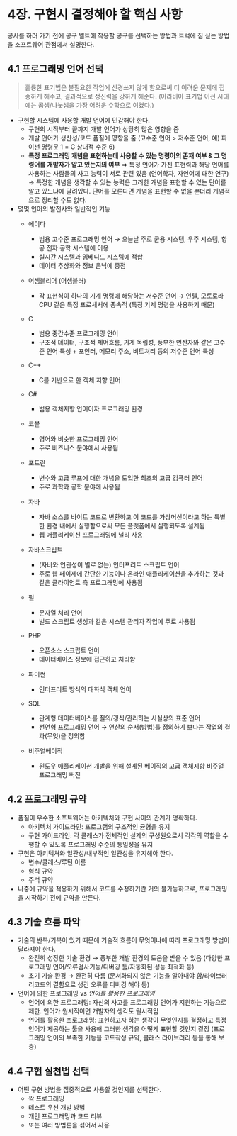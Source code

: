 # 4장. 구현시 결정해야 할 핵심 사항

공사를 하러 가기 전에 공구 벨트에 착용할 공구를 선택하는 방법과 트럭에 짐 싣는 방법을 소프트웨어 관점에서 설명한다.

## 4.1 프로그래밍 언어 선택

> 훌륭한 표기법은 불필요한 작업에 신경쓰지 않게 함으로써 더 어려운 문제에 집중하게 해주고, 결과적으로 정신력을 강하게 해준다. (아라비아 표기법 이전 시대에는 곱셈/나눗셈을 가장 어려운 수학으로 여겼다.)

- 구현할 시스템에 사용할 개발 언어에 민감해야 한다.
    - 구현의 시작부터 끝까지 개발 언어가 상당히 많은 영향을 줌
    - 개발 언어가 생산성/코드 품질에 영향을 줌 (고수준 언어 > 저수준 언어, 예) 파이썬 명령문 1 = C 상대적 수준 6)
    - **특정 프로그래밍 개념을 표현하는데 사용할 수 있는 명령어의 존재 여부 & 그 명령어를 개발자가 알고 있는지의 여부** ⇒ 특정 언어가 가진 표현력과 해당 언어를 사용하는 사람들의 사고 능력이 서로 관련 있음 (언어학자, 자연어에 대한 연구) → 특정한 개념을 생각할 수 있는 능력은 그러한 개념을 표현할 수 있는 단어를 알고 있느냐에 달려있다. 단어를 모른다면 개념을 표현할 수 없을 뿐더러 개념적으로 정리할 수도 없다.
- 몇몇 언어의 발전사와 일반적인 기능
    - 에이다
        - 범용 고수준 프로그래밍 언어 → 오늘날 주로 군용 시스템, 우주 시스템, 항공 전자 공학 시스템에 이용
        - 실시간 시스템과 임베디드 시스템에 적합
        - 데이터 추상화와 정보 은닉에 중점
    - 어셈블리어 (어셈블러)
        - 각 표현식이 하나의 기계 명령에 해당하는 저수준 언어 → 인텔, 모토로라 CPU 같은 특정 프로세서에 종속적 (특정 기계 명령을 사용하기 때문)
    - C
        - 범용 중간수준 프로그래밍 언어
        - 구조적 데이터, 구조적 제어흐름, 기계 독립성, 풍부한 연산자와 같은 고수준 언어 특성 + 포인터, 메모리 주소, 비트처리 등의 저수준 언어 특성
    - C++
        - C를 기반으로 한 객체 지향 언어
    - C#
        - 범용 객체지향 언어이자 프로그래밍 환경
    - 코볼
        - 영어와 비슷한 프로그래밍 언어
        - 주로 비즈니스 분야에서 사용됨
    - 포트란
        - 변수와 고급 루프에 대한 개념을 도입한 최초의 고급 컴퓨터 언어
        - 주로 과학과 공학 분야에 사용됨
    - 자바
        - 자바 소스를 바이트 코드로 변환하고 이 코드를 가상머신이라고 하는 특별한 환경 내에서 실행함으로써 모든 플랫폼에서 실행되도록 설계됨
        - 웹 애플리케이션 프로그래밍에 널리 사용
    - 자바스크립트
        - (자바와 연관성이 별로 없는) 인터프리트 스크립트 언어
        - 주로 웹 페이제에 간단한 기능이나 온라인 애플리케이션을 추가하는 것과 같은 클라이언트 측 프로그래밍에 사용됨

    - 펄
        - 문자열 처리 언어
        - 빌드 스크립트 생성과 같은 시스템 관리자 작업에 주로 사용됨
    - PHP
        - 오픈소스 스크립트 언어
        - 데이터베이스 정보에 접근하고 처리함
    - 파이썬
        - 인터프리트 방식의 대화식 객체 언어
    - SQL
        - 관계형 데이터베이스를 질의/갱식/관리하는 사실상의 표준 언어
        - 선언형 프로그래밍 언어 → 연산의 순서(방법)를 정의하기 보다는 작업의 결과(무엇)을 정의함
    - 비주얼베이직
        - 윈도우 애플리케이션 개발을 위해 설계된 베이직의 고급 객체지향 비주얼 프로그래밍 버전

## 4.2 프로그래밍 규약

- 품질이 우수한 소프트웨어는 아키텍처와 구현 사이의 관계가 명확하다.
    - 아키텍처 가이드라인: 프로그램의 구조적인 균형을 유지
    - 구현 가이드라인: 각 클래스가 전체적인 설계의 구성원으로서 각각의 역할을 수행할 수 있도록 프로그래밍 수준의 통일성을 유지
- 구현은 아키텍처와 일관성/내부적인 일관성을 유지해야 한다.
    - 변수/클래스/루틴 이름
    - 형식 규약
    - 주석 규약
- 나중에 규약을 적용하기 위해서 코드를 수정하기란 거의 불가능하므로, 프로그래밍을 시작하기 전에 규약을 만든다.

## 4.3 기술 흐름 파악

- 기술의 반복/기복이 있기 때문에 기술적 흐름이 무엇이냐에 따라 프로그래밍 방법이 달라져야 한다.
    - 완전히 성장한 기술 환경 → 풍부한 개발 환경의 도움을 받을 수 있음 (다양한 프로그래밍 언어/오류검사기능/디버깅 툴/자동화된 성능 최적화 등)
    - 초기 기술 환경 → 완전히 다름 (문서화되지 않은 기능을 알아내야 함/라이브러리코드의 결함으로 생긴 오류를 디버깅 해야 등)
- 언어에 의한 프로그래밍 vs *언어를 활용한 프로그래밍*
    - 언어에 의한 프로그래밍: 자신의 사고를 프로그래밍 언어가 지원하는 기능으로 제한. 언어가 원시적이면 개발자의 생각도 원시적임
    - 언어를 활용한 프로그래밍: 표현하고자 하는 생각이 무엇인지를 결정하고 특정 언어가 제공하는 툴을 사용해 그러한 생각을 어떻게 표현할 것인지 결정 (프로그래밍 언어의 부족한 기능을 코드작성 규약, 클래스 라이브러리 등을 통해 보충)

## 4.4 구현 실천법 선택

- 어떤 구현 방법을 집중적으로 사용할 것인지를 선택한다.
    - 짝 프로그래밍
    - 테스트 우선 개발 방법
    - 개인 프로그래밍과 코드 리뷰
    - 또는 여러 방법론을 섞어서 사용